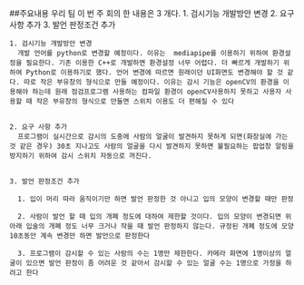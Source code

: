 ##주요내용
    우리 팀 이 번 주 회의 한 내용은 3 개다.
      1. 검시기능 개발방안 변경
      2. 요구 사항 추가
      3. 발언 판정조건 추가


    1. 검시기능 개발방안 변경
      개발 언어를 python로 변경할 예정이다. 이유는  mediapipe를 이용하기 위하여 환경설정을 필요한다. 기존 이용한 C++로 개발하면 환경설정 너무 어렵다. 더 빠르게 개발하기 위하여 Python로 이용하기로 했다. 언어 변경에 따르면 원래이던 UI화면도 변경해야 할 것 같다. 따로 작은 부유창의 형식으로 만들 예정이다. 이유는 감시 기능은 openCV의 환경을 이용해야 하는데 원래 점검프로그램 사용하는 컴파일 환경이 openCV사용하지 못하고 사용자 사용할 때 작은 부유창의 형식으로 만들면 스위치 이용도 더 편해질 수 있다

    
    2. 요구 사항 추가
      프로그램이 실시간으로 감시의 도중에 사람의 얼굴이 발견하지 못하게 되면(화장실에 가는 것 같은 경우) 30초 지나고도 사람의 얼굴을 다시 발견하지 못하면 불필요하는 팝업창 알림을 방지하기 위하여 감시 스위치 자동으로 꺼진다.


    3. 발언 판정조건 추가

      1. 입이 머리 따라 움직이기만 하면 발언 판정한 것 아니고 입의 모양이 변경할 때만 판정

      2. 사람이 발언 할 때 입의 개폐 정도에 대하여 제한할 것이다. 입의 모양이 변경되면 위아래 입술의 개폐 정도 너무 크거나 작을 때 발언 판정하지 않는다. 규정된 개폐 정도에 모양 10초동안 계속 변경만 하면 발언으로 판정한다

      3. 프로그램이 감시할 수 있는 사람의 수는 1명만 제한한다. 카메라 화면에 1명이상의 얼굴이 있으면 발언 판정이 좀 어려운 것 같아서 감시할 수 있는 얼굴 수는 1명으로 가정을 하려고 한다
